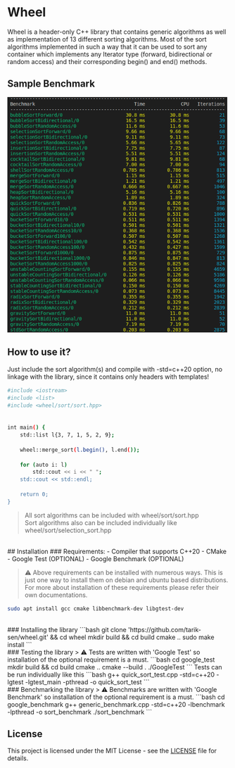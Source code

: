 # Wheel
Wheel is a header-only C++ library that contains generic algorithms as well as implementation of 13 different sorting algorithms.
Most of the sort algorithms implemented in such a way that it can be used to sort any container which implements any Iterator type (forward, bidirectional or random access) and their corresponding begin() and end() methods.

## Sample Benchmark
<img src=docs/benchmark_result.png width=500px>

## How to use it?
Just include the sort algorithm(s) and compile with -std=c++20 option, no linkage with the library, since it contains only headers with templates!
```bash
#include <iostream>
#include <list>
#include <wheel/sort/sort.hpp>


int main() {
    std::list l{3, 7, 1, 5, 2, 9};

    wheel::merge_sort(l.begin(), l.end());

    for (auto i: l)
        std::cout << i << " ";
    std::cout << std::endl;

    return 0;
}
```
> All sort algorithms can be included with wheel/sort/sort.hpp<br>
  Sort algorithms also can be included individually like wheel/sort/selection_sort.hpp

<br>
## Installation
### Requirements:
  - Compiler that supports C++20
  - CMake
  - Google Test (OPTIONAL)
  - Google Benchmark (OPTIONAL)
  

> ⚠️ Above requirements can be installed with numerous ways.
This is just one way to install them on debian and ubuntu based distributions.
For more about installation of these requirements please refer their own documentations.

```bash
sudo apt install gcc cmake libbenchmark-dev libgtest-dev
```

<br>
### Installing the library
```bash
git clone 'https://github.com/tarik-sen/wheel.git' && cd wheel
mkdir build && cd build
cmake ..
sudo make install
```

<br>
### Testing the library
> ⚠️ Tests are written with 'Google Test' so installation of the optional requirement is a must.
```bash
cd google_test
mkdir build && cd build
cmake ..
cmake --build .
./GoogleTest
```
Tests can be run individually like this
```bash
g++ quick_sort_test.cpp -std=c++20 -lgtest -lgtest_main -pthread -o quick_sort_test
```

<br>
### Benchmarking the library
> ⚠️ Benchmarks are written with 'Google Benchmark' so installation of the optional requirement is a must.
```bash
cd google_benchmark
g++ generic_benchmark.cpp -std=c++20 -lbenchmark -lpthread -o sort_benchmark
./sort_benchmark
```

## License
This project is licensed under the MIT License - see the [LICENSE](LICENSE) file for details.

